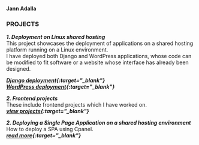 #### Jann Adalla
### <b>PROJECTS</b>

***1. Deployment on Linux shared hosting*** <br>
This project showcases the deployment of applications on a shared hosting platform running on a Linux environment. <br>
I have deployed both Django and WordPress applications, whose code can be modified to fit software or a website whose interface has already been designed. 

***[Django deployment](https://froebelschool.co.ke/django){:target="_blank"}*** <br>
***[WordPress deployment](https://froebelschool.co.ke/wordpress){:target="_blank"}***


***2. Frontend projects*** <br>
These include frontend projects which I have worked on. <br>
***[view projects](https://jr000010.github.io/frontend/){:target="_blank"}***


***2. Deploying a Single Page Application on a shared hosting environment*** <br>
How to deploy a SPA using Cpanel. <br>
***[read more](https://jr000010.github.io/frontend/SPAonCpanel/){:target="_blank"}***


